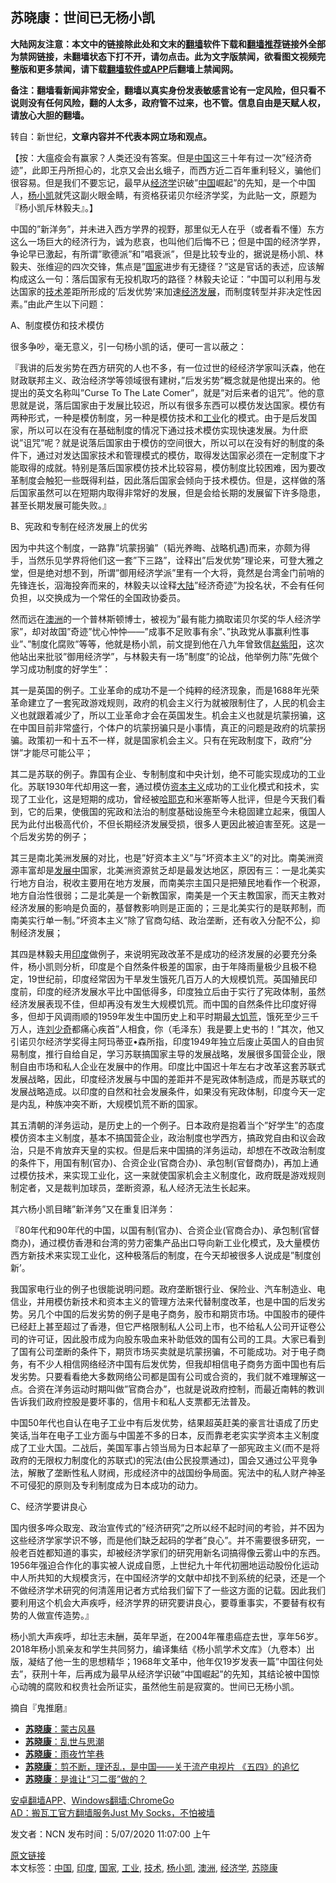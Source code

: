  <h2>苏晓康&#65306;世间已无杨小凯</h2> <p class="notice"><b>大陆网友注意：本文中的链接除此处和文末的<a href="https://github.com/bannedbook/fanqiang" >翻墙</a>软件下载和<a href="https://github.com/killgcd/justmysocks/blob/master/README.md">翻墙推荐</a>链接外全部为禁网链接，未翻墙状态下打不开，请勿点击。此为文字版禁闻，欲看图文视频完整版和更多禁闻，请下载<a href="https://github.com/bannedbook/fanqiang">翻墙软件或APP</a>后翻墙上禁闻网。</p><p>备注：翻墙看新闻非常安全，翻墙以真实身份发表敏感言论有一定风险，但只看不说则没有任何风险，翻的人太多，政府管不过来，也不管。信息自由是天赋人权，请放心大胆的翻墙。</b></p>  <div class="entry"> <p>转自：新世纪，<strong>文章内容并不代表本网立场和观点。</strong></p> <p>&#12304;按&#65306;大瘟疫会有赢家&#65311;人类还没有答案&#12290;但是<span class='wp_keywordlink_affiliate'><a href="https://www.bannedbook.org/" title="中国" target="_blank">中国</a></span>这三十年有过一次&#8221;经济奇迹&#8221;&#65292;此即王丹所担心的&#65292;北京又会出幺蛾子&#65292;而西方近二百年重利轻义&#65292;骗他们很容易&#12290;但是我们不要忘记&#65292;最早从<a href="https://www.bannedbook.org/bnews/tag/%E7%BB%8F%E6%B5%8E%E5%AD%A6/" class="st_tag internal_tag" rel="tag" title="标签 经济学 下的日志">经济学</a>识破&#8221;<a href="https://www.bannedbook.org/bnews/tag/%E4%B8%AD%E5%9B%BD/" class="st_tag internal_tag" rel="tag" title="标签 中国 下的日志">中国</a>崛起&#8221;的先知&#65292;是一个中国人&#65292;<a href="https://www.bannedbook.org/bnews/tag/%e6%9d%a8%e5%b0%8f%e5%87%af/" class="st_tag internal_tag" rel="tag" title="标签 杨小凯 下的日志">杨小凯</a>就凭这副火眼金睛&#65292;有资格获诺贝尔经济学奖&#65292;为此贴一文&#65292;原题为&#12302;杨小凯斥林毅夫&#12303;&#12290;&#12305;</p> <p>中国的&#8221;新洋务&#8221;&#65292;并未进入西方学界的视野&#65292;那里似无人在乎&#65288;或者看不懂&#65289;东方这么一场巨大的经济行为&#65292;诚为悲哀&#65292;也叫他们后悔不已&#65307;但是中国的经济学界&#65292;争论早已激起&#65292;有所谓&#8221;歌德派&#8221;和&#8221;唱衰派&#8221;&#65292;但是比较专业的&#65292;据说是杨小凯&#12289;林毅夫&#12289;张维迎的四次交锋&#65292;焦点是&#8221;<a href="https://www.bannedbook.org/bnews/tag/%E5%9B%BD%E5%AE%B6/" class="st_tag internal_tag" rel="tag" title="标签 国家 下的日志">国家</a>进步有无捷径&#65311;&#8221;这是官话的表述&#65292;应该解构成这么一句&#65306;落后国家有无投机取巧的路径&#65311;林毅夫论证&#65306;&#8221;中国可以利用与发达国家的<a href="https://www.bannedbook.org/bnews/tag/%E6%8A%80%E6%9C%AF/" class="st_tag internal_tag" rel="tag" title="标签 技术 下的日志">技术</a>差距所形成的&#8217;后发优势&#8217;来加速<span class='wp_keywordlink'><a href="https://www.bannedbook.org/forum2/topic869.html" title="宪政、法治和经济发展——走向市场经济的制度保障" target="_blank">经济发展</a></span>&#65292;而制度转型并非决定性因素&#12290;&#8221;由此产生以下问题&#65306;</p> <p>A&#12289;制度模仿和技术模仿</p> <p>很多争吵&#65292;毫无意义&#65292;引一句杨小凯的话&#65292;便可一言以蔽之&#65306;</p> <p>&#12302;我讲的后发劣势在西方研究的人也不多&#65292;有一位过世的经经济学家叫沃森&#65292;他在财政联邦主义&#12289;政治经济学等领域很有建树&#65292;&#8221;后发劣势&#8221;概念就是他提出来的&#12290;他提出的英文名称叫&#8221;Curse To The Late Comer&#8221;&#65292;就是&#8221;对后来者的诅咒&#8221;&#12290;他的意思就是说&#65292;落后国家由于发展比较迟&#65292;所以有很多东西可以模仿发达国家&#12290;模仿有两种形式&#65292;一种是模仿制度&#65292;另一种是模仿技术和<a href="https://www.bannedbook.org/bnews/tag/%E5%B7%A5%E4%B8%9A/" class="st_tag internal_tag" rel="tag" title="标签 工业 下的日志">工业</a>化的模式&#12290;由于是后发国家&#65292;所以可以在没有在基础制度的情况下通过技术模仿实现快速发展&#12290;为什麽说&#8221;诅咒&#8221;呢&#65311;就是说落后国家由于模仿的空间很大&#65292;所以可以在没有好的制度的条件下&#65292;通过对发达国家技术和管理模式的模仿&#65292;取得发达国家必须在一定制度下才能取得的成就&#12290;特别是落后国家模仿技术比较容易&#65292;模仿制度比较困难&#65292;因为要改革制度会触犯一些既得利益&#65292;因此落后国家会倾向于技术模仿&#12290;但是&#65292;这样做的落后国家虽然可以在短期内取得非常好的发展&#65292;但是会给长期的发展留下许多隐患&#65292;甚至长期发展可能失败&#12290;&#12303;</p>  <p>B&#12289;宪政和专制在经济发展上的优劣</p> <p>因为中共这个制度&#65292;一路靠&#8221;坑蒙拐骗&#8221;&#65288;韬光养晦&#12289;战略机遇)而来&#65292;亦颇为得手&#65292;当然乐见学界将他们这一套&#8221;下三路&#8221;&#65292;诠释出&#8221;后发优势&#8221;理论来&#65292;可登大雅之堂&#65292;但是绝对想不到&#65292;所谓&#8221;御用经济学派&#8221;里有一个大将&#65292;竟然是台湾金门前哨的先锋连长&#65292;泅海投奔而来的&#65292;林毅夫以诠释<span class='wp_keywordlink_affiliate'><a href="https://www.bannedbook.org/" title="大陆" target="_blank">大陆</a></span>&#8221;经济奇迹&#8221;为投名状&#65292;不会有任何负担&#65292;以交换成为一个常任的全国政协委员&#12290;</p> <p>然而远在<a href="https://www.bannedbook.org/bnews/tag/%e6%be%b3%e6%b4%b2/" class="st_tag internal_tag" rel="tag" title="标签 澳洲 下的日志">澳洲</a>的一个普林斯顿博士&#65292;被视为&#8221;最有能力摘取诺贝尔奖的华人经济学家&#8221;&#65292;却对故国&#8221;奇迹&#8221;忧心忡忡&#8212;&#8212;&#8221;成事不足败事有余&#8221;&#12289;&#8221;执政党从事赢利性事业&#8221;&#12289;&#8221;制度化腐败&#8221;等等&#65292;他就是杨小凯&#65292;前文提到他在八九年曾致信<span class='wp_keywordlink'><a href="https://www.bannedbook.org/forum2/topic93.html" title="《改革历程-赵紫阳回忆录》" target="_blank">赵紫阳</a></span>&#65292;这次他站出来批驳&#8221;御用经济学&#8221;&#65292;与林毅夫有一场&#8221;制度&#8221;的论战&#65292;他举例力陈&#8221;先做个学习成功制度的好学生&#8221;&#65306;</p> <p>其一是英国的例子&#12290;工业革命的成功不是一个纯粹的经济现象&#65292;而是1688年光荣革命建立了一套宪政游戏规则&#65292;政府的机会主义行为就被限制住了&#65292;人民的机会主义也就跟着减少了&#65292;所以工业革命才会在英国发生&#12290;机会主义也就是坑蒙拐骗&#65292;这在中国目前非常盛行&#65292;个体户的坑蒙拐骗只是小事情&#65292;真正的问题是政府的坑蒙拐骗&#12290;政策初一和十五不一样&#65292;就是国家机会主义&#12290;只有在宪政制度下&#65292;政府&#8221;分饼&#8221;才能尽可能公平&#65307;</p> <p>其二是苏联的例子&#12290;靠国有企业&#12289;专制制度和中央计划&#65292;绝不可能实现成功的工业化&#12290;苏联1930年代却用这一套&#65292;通过模仿<span class='wp_keywordlink'><a href="https://www.bannedbook.org/forum2/topic920.html" title="资本主义与自由" target="_blank">资本主义</a></span>成功的工业化模式和技术&#65292;实现了工业化&#65292;这是短期的成功&#65292;曾经被<span class='wp_keywordlink'><a href="https://www.bannedbook.org/forum2/topic1614.html" title="哈耶克《哈耶克大全集》" target="_blank">哈耶克</a></span>和米塞斯等人批评&#65292;但是今天我们看到&#65292;它的后果&#65292;使俄国的宪政和法治的制度基础设施至今未稳固建立起来&#65292;俄国人民为此付出极高代价&#65292;不但长期经济发展受损&#65292;很多人更因此被迫害至死&#12290;这是一个后发劣势的例子&#65307;</p> <p>其三是南北美洲发展的对比&#65292;也是&#8221;好资本主义&#8221;与&#8221;坏资本主义&#8221;的对比&#12290;南美洲资源丰富却是<span class='wp_keywordlink'><a href="https://www.bannedbook.org/forum11/topic335.html" title="禁片：发展中出现的问题，只能靠发展解决？" target="_blank">发展中</a></span>国家&#65292;北美洲资源贫乏却是最发达地区&#65292;原因有三&#65306;一是北美实行地方自治&#65292;税收主要用在地方发展&#65292;而南美宗主国只是把殖民地看作一个税源&#65292;地方自治性很弱&#65307;二是北美是一个新教国家&#65292;南美是一个天主教国家&#65292;而天主教对经济发展的影响是负面的&#65292;基督教影响则是正面的&#65307;三是北美实行的是联邦制&#65292;而南美实行单一制&#12290;&#8221;坏资本主义&#8221;除了官商勾结&#12289;政治垄断&#65292;还有收入分配不公&#65292;抑制经济发展&#65307;</p>  <p>其四是林毅夫用<a href="https://www.bannedbook.org/bnews/tag/%e5%8d%b0%e5%ba%a6/" class="st_tag internal_tag" rel="tag" title="标签 印度 下的日志">印度</a>做例子&#65292;来说明宪政改革不是成功的经济发展的必要充分条件&#65292;杨小凯则分析&#65292;印度是个自然条件极差的国家&#65292;由于年降雨量极少且极不稳定&#65292;19世纪前&#65292;印度经常因为干旱发生饿死几百万人的大规模饥荒&#12290;英国殖民印度前&#65292;印度的经济发展水平比中国低得多&#65292;印度独立后由于实行了宪政体制&#65292;虽然经济发展表现不佳&#65292;但却再没有发生大规模饥荒&#12290;而中国的自然条件比印度好得多&#65292;但却于风调雨顺的1959年发生中国历史上和平时期最<span class='wp_keywordlink'><a href="https://www.bannedbook.org/forum2/topic255.html" title="墓碑──中国六十年代大饥荒纪实" target="_blank">大饥荒</a></span>&#65292;饿死至少三千万人&#65292;连<span class='wp_keywordlink'><a href="https://www.bannedbook.org/forum2/topic1158.html" title="《刘少奇传》" target="_blank">刘少奇</a></span>都痛心疾首&#8221;人相食&#65292;你&#65288;毛泽东&#65289;我是要上史书的&#65281;&#8221;其次&#65292;他又引诺贝尔经济学奖得主阿玛蒂亚&#8226;森所指&#65292;印度1949年独立后废止英国人的自由贸易制度&#65292;推行自给自足&#65292;学习苏联搞国家主导的发展战略&#65292;发展很多国营企业&#65292;限制自由市场和私人企业在发展中的作用&#12290;印度比中国迟十年左右才改革这套苏联式发展战略&#65292;因此&#65292;印度经济发展与中国的差距并不是宪政体制造成&#65292;而是苏联式的发展战略造成&#12290;以印度的自然和社会发展条件&#65292;如果没有宪政体制&#65292;印度今天一定是内乱&#65292;种族冲突不断&#65292;大规模饥荒不断的国家&#12290;</p> <p>其五清朝的洋务运动&#65292;是历史上的一个例子&#12290;日本政府是抱着当个&#8221;好学生&#8221;的态度模仿资本主义制度&#65292;基本不搞国营企业&#65292;政治制度也学西方&#65292;搞政党自由和议会政治&#65292;只是不肯放弃天皇的实权&#12290;但是后来中国搞的洋务运动&#65292;却想在不改政治制度的条件下&#65292;用国有制(官办)&#12289;合资企业(官商合办)&#12289;承包制(官督商办)&#65292;再加上通过模仿技术&#65292;来实现工业化&#65292;这一来就使国家机会主义制度化&#65292;政府既是游戏规则制定者&#65292;又是裁判加球员&#65292;垄断资源&#65292;私人经济无法生长起来&#12290;</p> <p>其六杨小凯目睹&#8221;新洋务&#8221;又在重复旧洋务&#65306;</p> <p>&#12302;80年代和90年代的中国&#65292;以国有制(官办)&#12289;合资企业(官商合办)&#12289;承包制(官督商办)&#65292;通过模仿香港和台湾的劳力密集产品出口导向新工业化模式&#65292;及大量模仿西方新技术来实现工业化&#65292;这种极落后的制度&#65292;在今天却被很多人说成是&#8221;制度创新&#8217;&#12290;</p> <p>我国家电行业的例子也很能说明问题&#12290;政府垄断银行业&#12289;保险业&#12289;汽车制造业&#12289;电信业&#65292;并用模仿新技术和资本主义的管理方法来代替制度改革&#65292;也是中国的后发劣势&#12290;另几个中国的后发劣势的例子是电子商务&#65292;股市和期货市场&#12290;中国股市的硬件已经赶上甚至超过了香港&#65292;但它严格限制私人公司上市&#65292;也不给私人公司开证卷公司的许可证&#65292;因此股市成为向股东吸血来补助低效的国有公司的工具&#12290;大家已看到了国有公司垄断的条件下&#65292;期货市场买卖就是坑蒙拐骗&#65292;不可能成功&#12290;对于电子商务&#65292;有不少人相信网络经济中国有后发优势&#65292;但我却相信电子商务方面中国也有后发劣势&#12290;只要看看绝大多数网络公司都是国有公司或合资的&#65292;我们就不难理解这一点&#12290;合资在洋务运动时期叫做&#8221;官商合办&#8221;&#65292;也就是说政府控制&#65292;而最近南韩的教训告诉我们政府控股是要坏事的&#65292;信用卡和私人支票都无法普及&#12290;</p> <p>中国50年代也自认在电子工业中有后发优势&#65292;结果超英赶美的豪言壮语成了历史笑话,当年在电子工业方面与中国差不多的日本&#65292;反而靠老老实实学资本主义制度成了工业大国&#12290;二战后&#65292;美国军事占领当局为日本起草了一部宪政主义(而不是将政府的无限权力制度化的苏联式)的宪法(由公民投票通过)&#65292;国会又通过公平竞争法&#65292;解散了垄断性私人财阀&#65292;形成经济中的战国纷争局面&#12290;宪法中的私人财产神圣不可侵犯的原则及专利制度成为日本成功的动力&#12290;</p>  <p>C&#12289;经济学要讲良心</p> <p>国内很多哗众取宠&#12289;政治宣传式的&#8221;经济研究&#8221;之所以经不起时间的考验&#65292;并不因为这些经济学家学识不够&#65292;而是他们缺乏起码的学者&#8221;良心&#8221;&#12290;并不需要很多研究&#65292;一般老百姓都知道的事实&#65292;却被经济学家们的研究用新名词搞得像云雾山中的东西&#12290;1956年强迫合作化的事实被人说成自愿&#65292;上世纪九十年代初圈地运动股份化运动中人所共知的大规模贪污&#65292;在中国经济学的文献中却找不到系统的纪录&#65292;还是一个不做经济学术研究的何清莲用记者方式给我们留下了一些这方面的记载&#12290;因此我们要利用这个机会大声疾呼&#65292;经济学界的研究要讲良心&#65292;要尊重事实&#65292;不要替有权有势的人做宣传造势&#12290;&#12303;</p> <p>杨小凯大声疾呼&#65292;却壮志未酬&#65292;英年早逝&#65292;在2004年罹患癌症去世&#65292;享年56岁&#12290;2018年杨小凯亲友和学生共同努力&#65292;编译集结&#12298;杨小凯学术文库&#12299;&#65288;九卷本&#65289;出版&#65292;凝结了他一生的思想精华&#65307;1968年文革中&#65292;他年仅19岁发表一篇&#8221;中国往何处去&#8221;&#65292;获刑十年&#65292;后再成为最早从经济学识破&#8221;中国崛起&#8221;的先知&#65292;其结论被中国惊心动魄的腐败和权贵社会所证实&#65292;虽然他生前是寂寞的&#12290;世间已无杨小凯&#12290;</p> <p>摘自&#12302;鬼推磨&#12303;</p> <p><!--img--></p> <p> <ul class='op-related-articles' title='相关阅读'> <li><a href='https://www.bannedbook.org/bnews/baitai/20200507/1324047.html' target='_blank'><b>苏晓康</b>&#65306;蒙古风暴</a></li> <li><a href='https://www.bannedbook.org/bnews/baitai/20200506/1323622.html' target='_blank'><b>苏晓康</b>&#65306;乱世与思潮</a></li> <li><a href='https://www.bannedbook.org/bnews/baitai/20200505/1323174.html' target='_blank'><b>苏晓康</b>&#65306;雨夜竹竿巷</a></li> <li><a href='https://www.bannedbook.org/bnews/baitai/20200505/1323134.html' target='_blank'><b>苏晓康</b>&#65306;剪不断&#65292;理还乱&#65292;是中国&#8212;&#8212;关于流产电视片 &#12298;五四&#12299;的追忆</a></li> <li><a href='https://www.bannedbook.org/bnews/baitai/20200502/1322172.html' target='_blank'><b>苏晓康</b>&#65306;是谁让&#8220;习二蛋&#8221;做的&#65311;</a></li> </ul> <div class="texttj"> <a href="https://github.com/bannedbook/fanqiang/wiki/%E7%A6%81%E9%97%BB%E7%BD%91%E5%AE%89%E5%8D%93%E7%BF%BB%E5%A2%99%E6%96%B0%E9%97%BBAPP" target="_blank">安卓翻墙APP</a>、<a href="https://github.com/bannedbook/fanqiang/wiki/Chrome%E4%B8%80%E9%94%AE%E7%BF%BB%E5%A2%99%E5%8C%85" target="_blank">Windows翻墙:ChromeGo</a><br/> <a href="https://github.com/killgcd/justmysocks/blob/master/README.md" target="_blank">AD：搬瓦工官方翻墙服务Just My Socks，不怕被墙</a> </div><p>发文者&#65306;NCN  发布时间：5/07/2020 11:07:00 上午</p> <a name='sharetosocial'></a>         <div><a href='https://www.bannedbook.org/bnews/baitai/20200508/1324435.html'>原文链接</a></div>  </div><!--END ENTRY--> <div class="postfooter"> <div>本文标签：<a href="https://www.bannedbook.org/bnews/tag/%E4%B8%AD%E5%9B%BD/" rel="tag">中国</a>, <a href="https://www.bannedbook.org/bnews/tag/%e5%8d%b0%e5%ba%a6/" rel="tag">印度</a>, <a href="https://www.bannedbook.org/bnews/tag/%E5%9B%BD%E5%AE%B6/" rel="tag">国家</a>, <a href="https://www.bannedbook.org/bnews/tag/%E5%B7%A5%E4%B8%9A/" rel="tag">工业</a>, <a href="https://www.bannedbook.org/bnews/tag/%E6%8A%80%E6%9C%AF/" rel="tag">技术</a>, <a href="https://www.bannedbook.org/bnews/tag/%e6%9d%a8%e5%b0%8f%e5%87%af/" rel="tag">杨小凯</a>, <a href="https://www.bannedbook.org/bnews/tag/%e6%be%b3%e6%b4%b2/" rel="tag">澳洲</a>, <a href="https://www.bannedbook.org/bnews/tag/%E7%BB%8F%E6%B5%8E%E5%AD%A6/" rel="tag">经济学</a>, <a href="https://www.bannedbook.org/bnews/tag/%e8%8b%8f%e6%99%93%e5%ba%b7/" rel="tag">苏晓康</a></div>  </div><!--END POSTFOOTER--> 